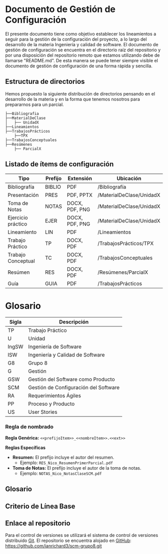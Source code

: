 # Documento de Gestión de Configuración
El presente documento tiene como objetivo establecer los lineamientos a seguir para la gestión de la configuración del proyecto, a lo largo del desarrollo de la materia Ingeniería y calidad de software.
El documento de gestión de configuración se encuentra en el directorio raíz del repositorio y por una disposición del repositorio remoto que estamos utilizando debe de llamarse "README.md". De esta manera se puede tener siempre visible el documento de gestión de configuración de una forma rápida y sencilla.

## Estructura de directorios
Hemos propuesto la siguiente distribución de directorios pensando en el desarrollo de la materia y en la forma que tenemos nosotros para prepararnos para un parcial.

```
├──Bibliografia
├──MaterialDeClase
│   ├── UnidadX
├──Lineamientos
├──TrabajosPrácticos
    ├──TPX
├──TrabajosConceptuales
├──Resúmenes
    ├── ParcialX
```

## Listado de ítems de configuración

| Tipo               | Prefijo | Extensión          | Ubicación                          |
|--------------------|---------|--------------------|------------------------------------|
| Bibliografía       | BIBLIO  | PDF                | /Bibliografía                      |
| Presentación       | PRES    | PDF, PPTX          | /MaterialDeClase/UnidadX           |
| Toma de Notas      | NOTAS   | DOCX, PDF, PNG     | /MaterialDeClase/UnidadX           |
| Ejercicio práctico | EJER    | DOCX, PDF, PNG     | /MaterialDeClase/UnidadX           |
| Lineamiento        | LIN     | PDF                | /Lineamientos                      |
| Trabajo Práctico   | TP      | DOCX, PDF          | /TrabajosPrácticos/TPX             |
| Trabajo Conceptual | TC      | DOCX, PDF          | /TrabajosConceptuales              |
| Resúmen            | RES     | DOCX, PDF          | /Resúmenes/ParcialX                |
| Guía               | GUIA    | PDF                | /TrabajosPrácticos                 |

# Glosario

|Sigla | Descripción|
|---|---|
|TP| Trabajo Práctico|
|U | Unidad|
|IngSW | Ingeniería de Software|
|ISW | Ingeniería y Calidad de Software|
|G8 | Grupo 8|
|G| Gestión|
|GSW| Gestión del Software como Producto|
|SCM| Gestión de Configuración del Software|
|RA| Requerimientos Ágiles|
|PP| Proceso y Producto|
|US| User Stories|

### Regla de nombrado

**Regla Genérica:**
`<<prefijoItem>>_<<nombreItem>>.<<ext>>`

**Reglas Específicas**
- **Resumen:** El prefijo incluye el autor del resumen.
  - Ejemplo: `RES_Nico_ResumenPrimerParcial.pdf`
- **Toma de Notas:** El prefijo incluye el autor de la toma de notas.
  - Ejemplo: `NOTAS_Nico_NotasClaseSCM.pdf`






## Glosario

## Criterio de Línea Base

## Enlace al repositorio
Para el control de versiones se utilizará el sistema de control de versiones distribuido [Git](https://git-scm.com/).
El repositorio se encuentra alojado en [GitHub](https://github.com/ianrichard3/scm-grupo8.git): https://github.com/ianrichard3/scm-grupo8.git
